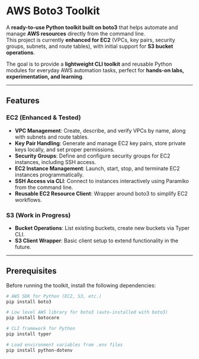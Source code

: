 # AWS Boto3 Toolkit

A **ready-to-use Python toolkit built on boto3** that helps automate and manage **AWS resources** directly from the command line.  
This project is currently **enhanced for EC2** (VPCs, key pairs, security groups, subnets, and route tables), with initial support for **S3 bucket operations**.

The goal is to provide a **lightweight CLI toolkit** and reusable Python modules for everyday AWS automation tasks, perfect for **hands-on labs, experimentation, and learning**.

---

## Features

### EC2 (Enhanced & Tested)
- **VPC Management**: Create, describe, and verify VPCs by name, along with subnets and route tables.  
- **Key Pair Handling**: Generate and manage EC2 key pairs, store private keys locally, and set proper permissions.  
- **Security Groups**: Define and configure security groups for EC2 instances, including SSH access.  
- **EC2 Instance Management**: Launch, start, stop, and terminate EC2 instances programmatically.  
- **SSH Access via CLI**: Connect to instances interactively using Paramiko from the command line.  
- **Reusable EC2 Resource Client**: Wrapper around boto3 to simplify EC2 workflows.

### S3 (Work in Progress)
- **Bucket Operations**: List existing buckets, create new buckets via Typer CLI.  
- **S3 Client Wrapper**: Basic client setup to extend functionality in the future.

---

## Prerequisites

Before running the toolkit, install the following dependencies:

```bash
# AWS SDK for Python (EC2, S3, etc.)
pip install boto3

# Low level AWS library for boto3 (auto-installed with boto3)
pip install botocore

# CLI framework for Python
pip install typer

# Load environment variables from .env files
pip install python-dotenv

